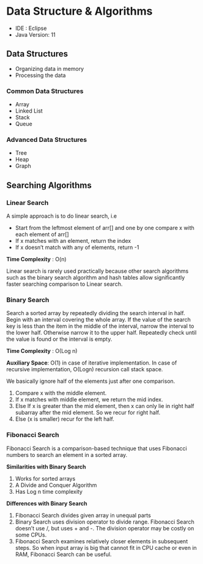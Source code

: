 # Data Structure & Algorithms

- IDE : Eclipse
- Java Version: 11

## Data Structures
* Organizing data in memory
* Processing the data
  
### Common Data Structures
* Array
* Linked List
* Stack
* Queue

### Advanced Data Structures
* Tree
* Heap
* Graph

## Searching Algorithms

### Linear Search

A simple approach is to do linear search, i.e
* Start from the leftmost element of arr[] and one by one compare x with each element of arr[]
* If x matches with an element, return the index
* If x doesn’t match with any of elements, return -1

**Time Complexity** : O(n)

Linear search is rarely used practically because other search algorithms such as the binary search algorithm and hash tables allow 
significantly faster searching comparison to Linear search.


### Binary Search

Search a sorted array by repeatedly dividing the search interval in half. Begin with an interval covering the whole array. If the 
value of the search key is less than the item in the middle of the interval, narrow the interval to the lower half. Otherwise 
narrow it to the upper half. Repeatedly check until the value is found or the interval is empty.

**Time Complexity** : O(Log n)

**Auxiliary Space**: O(1) in case of iterative implementation. In case of recursive implementation, O(Logn) recursion call stack space.

We basically ignore half of the elements just after one comparison.

1. Compare x with the middle element.
2. If x matches with middle element, we return the mid index.
3. Else If x is greater than the mid element, then x can only lie in right half subarray after the mid element. So we recur for right half.
4. Else (x is smaller) recur for the left half.


### Fibonacci Search

Fibonacci Search is a comparison-based technique that uses Fibonacci numbers to search an element in a sorted array.

**Similarities with Binary Search**
1. Works for sorted arrays
2. A Divide and Conquer Algorithm
3. Has Log n time complexity

**Differences with Binary Search**
1. Fibonacci Search divides given array in unequal parts
2. Binary Search uses division operator to divide range. Fibonacci Search doesn’t use /, but uses + and -. The division operator may be costly on some CPUs.
3. Fibonacci Search examines relatively closer elements in subsequent steps. So when input array is big that cannot fit in CPU cache or even in RAM, Fibonacci Search can be useful.
